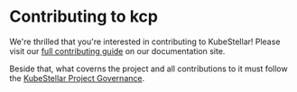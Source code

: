 # Contributing to kcp

We're thrilled that you're interested in contributing to KubeStellar! Please visit our
[full contributing guide](https://github.com/kubestellar/kubestellar/blob/main/CONTRIBUTING.md) on our documentation site.

Beside that, what coverns the project and all contributions to it must follow
the [KubeStellar Project Governance](https://github.com/kubestellar/kubestellar/blob/main/GOVERNANCE.md).
